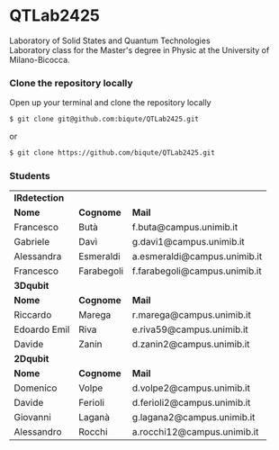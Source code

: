 # QTLab2425
Laboratory of Solid States and Quantum Technologies  
Laboratory class for the Master's degree in Physic at the University of Milano-Bicocca.


### Clone the repository locally
Open up your terminal and clone the repository locally
```bash
$ git clone git@github.com:biqute/QTLab2425.git
```
or
```bash
$ git clone https://github.com/biqute/QTLab2425.git
```


### Students

<table>
    <tr>
        <td colspan="3"><b>IRdetection</b></td>
    </tr>
    <tr>
        <td><b>Nome</b></td>
        <td><b>Cognome</b></td>
        <td><b>Mail</b></td>
    </tr>
    <tr>
        <td>Francesco</td>
        <td>Butà</td>
        <td>f.buta@campus.unimib.it</td>
    </tr>
    <tr>
        <td>Gabriele</td>
        <td>Davì</td>
        <td>g.davi1@campus.unimib.it</td>
    </tr>
    <tr>
        <td>Alessandra</td>
        <td>Esmeraldi</td>
        <td>a.esmeraldi@campus.unimib.it</td>
    </tr>
    <tr>
        <td>Francesco</td>
        <td>Farabegoli</td>
        <td>f.farabegoli@campus.unimib.it</td>
    </tr>
    <tr>
       <td colspan="3"><b>3Dqubit</b></td>
    </tr>
    <tr>
        <td><b>Nome</b></td>
        <td><b>Cognome</b></td>
        <td><b>Mail</b></td>
    </tr>
    <tr>
        <td>Riccardo</td>
        <td>Marega</td>
        <td>r.marega@campus.unimib.it</td>
    </tr>
    <tr>
        <td>Edoardo Emil</td>
        <td>Riva</td>
        <td>e.riva59@campus.unimib.it</td>
    </tr>
    <tr>
        <td>Davide</td>
        <td>Zanin</td>
        <td>d.zanin2@campus.unimib.it</td>
    </tr>
    <tr>
    <td colspan="3"><b>2Dqubit</b></td>
    </tr>
    <tr>
        <td><b>Nome</b></td>
        <td><b>Cognome</b></td>
        <td><b>Mail</b></td>
    </tr>
    <tr>
        <td>Domenico</td>
        <td>Volpe</td>
        <td>d.volpe2@campus.unimib.it</td>
    </tr>
    <tr>
        <td>Davide</td>
        <td>Ferioli</td>
        <td>d.ferioli2@campus.unimib.it</td>
    </tr>
    <tr>
        <td>Giovanni</td>
        <td>Laganà</td>
        <td>g.lagana2@campus.unimib.it</td>
    </tr>
    <tr>
        <td>Alessandro</td>
        <td>Rocchi</td>
        <td>a.rocchi12@campus.unimib.it</td>
    </tr>
</table>
